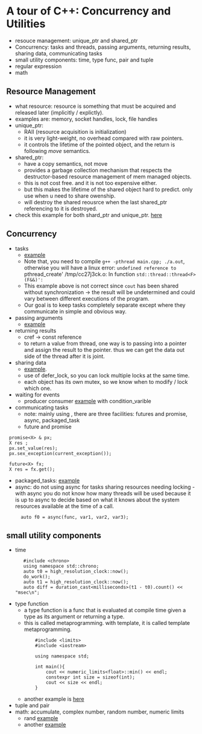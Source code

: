 # A tour of C++: Concurrency and Utilities

* resouce management: unique_ptr and shared_ptr
* Concurrency: tasks and threads, passing arguments, returning results, sharing data, communicating tasks
* small utility components: time, type func, pair and tuple
* regular expression
* math

## Resource Management
* what resource: resource is something that must be acquired and released later (implicitly / explictly). 
* examples are: memory, socket handles, lock, file handles
* unique_ptr:
  * RAII (resource acquisition is initialization)
  * it is very light-weight, no overhead compared with raw pointers.
  * it controls the lifetime of the pointed object, and the return is following *move* semantics. 
* shared_ptr:
  * have a copy semantics, not move
  * provides a garbage collection mechanism that respects the destructor-based resource management of mem managed objects. 
  * this is not cost free. and it is not too expensive either. 
  * but this makes the lifetime of the shared object hard to predict. only use when u need to share owenship.
  * will destroy the shared reousrce when the last shared_ptr referencing to it is destroyed.
* check this example for both shard_ptr and unique_ptr. [here](https://github.com/fandan-nyc/my_side_projects/blob/master/notes/cpp_notes/chapter_5/unique_pt_shard_ptr_sample.cpp)


## Concurrency
* tasks
  * [example](https://github.com/fandan-nyc/my_side_projects/blob/master/notes/cpp_notes/chapter_5/thread_example.cpp)
  * Note that, you need to compile `g++ -pthread main.cpp; ./a.out`, otherwise you will have a linux error: `undefined reference to `pthread_create'
/tmp/cc27j3ck.o: In function `std::thread::thread<F>(F&&)':`
  * This example above is not correct since `cout` has been shared without synchronization -> the result will be undetermined and could vary between different executions of the program.
  * Our goal is to keep tasks completely separate except where they communicate in simple and obvious way. 
* passing arguments
  * [example](https://github.com/fandan-nyc/my_side_projects/blob/master/notes/cpp_notes/chapter_5/passing_arguments.cpp)
* returning results
  * cref -> const reference
  * to return a value from thread, one way is to passing into a pointer and assign the result to the pointer. thus we can get the data out side of the thread after it is joint.  
* sharing data 
  * [example](https://github.com/fandan-nyc/my_side_projects/blob/master/notes/cpp_notes/chapter_5/sharing_data.cpp). 
  * use of defer_lock, so you can lock multiple locks at the same time. 
  * each object has its own mutex, so we know when to modify / lock which one. 
* waiting for events
  * producer consumer [example](https://github.com/fandan-nyc/my_side_projects/blob/master/notes/cpp_notes/chapter_5/waiting_for_events.cpp) with condition_varible
* communicating tasks
  * note: mainly using <future>, there are three facilities: futures and promise, async, packaged_task
  * future and promise
```
 promise<X> & px;
 X res ; 
 px.set_value(res);
 px.sex_exception(current_exception());
```
```
 future<X> fx;
 X res = fx.get(); 
```
  * packaged_tasks: [example](https://github.com/fandan-nyc/my_side_projects/blob/master/notes/cpp_notes/chapter_5/packaged_tasks.cpp)
  * async: do not using async for tasks sharing resources needing locking - with async you do not know how many threads will be used because it is up to async to decide based on what it knows about the system resources available at the time of a call.
    ```
      auto f0 = async(func, var1, var2, var3);
    ```
 
## small utility components 
* time
  ```
     #include <chrono>
     using namespace std::chrono;
     auto t0 = high_resolution_clock::now();
     do_work();
     auto t1 = high_resolution_clock::now();
     auto diff = duration_cast<milliseconds>(t1 - t0).count() << "msec\n";
  ```
* type function
  * a type function is a func that is evaluated at compile time given a type as its argument or returning a type. 
  * this is called metaprogramming. with template, it is called template metaprogramming.
    ```
        #include <limits> 
        #include <iostream>

        using namespace std;

        int main(){
            cout << numeric_limits<float>::min() << endl;
            constexpr int size = sizeof(int);
            cout << size << endl;
        }
    ```
  * another example is [here](https://github.com/fandan-nyc/my_side_projects/blob/master/notes/cpp_notes/chapter_5/type_func.cpp)
* tuple and pair
* math: accumulate, complex number, random number, numeric limits
  * rand [example](https://github.com/fandan-nyc/my_side_projects/blob/master/notes/cpp_notes/chapter_5/rand_example.cpp)
  * another [example](https://github.com/fandan-nyc/my_side_projects/blob/master/notes/cpp_notes/chapter_5/rand_example2.cpp)
 
 
